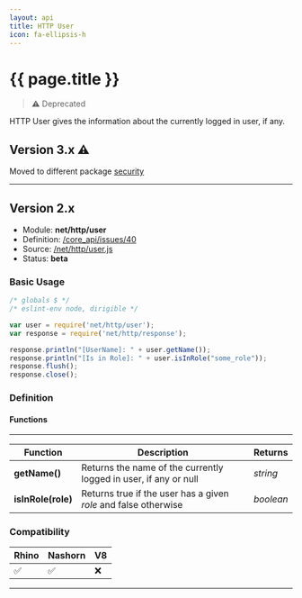 ```yaml
---
layout: api
title: HTTP User
icon: fa-ellipsis-h
---
```


{{ page.title }}
===

> ⚠ Deprecated

HTTP User gives the information about the currently logged in user, if any.

Version 3.x ⚠
---

Moved to different package [security](security_user.html)

---

Version 2.x
---

- Module: **net/http/user**
- Definition: [/core_api/issues/40](https://github.com/dirigiblelabs/core_api/issues/40)
- Source: [/net/http/user.js](https://github.com/dirigiblelabs/core_api/blob/master/core_api/ScriptingServices/net/http/user.js)
- Status: **beta**

### Basic Usage

```javascript
/* globals $ */
/* eslint-env node, dirigible */

var user = require('net/http/user');
var response = require('net/http/response');

response.println("[UserName]: " + user.getName());
response.println("[Is in Role]: " + user.isInRole("some_role"));
response.flush();
response.close();
```



### Definition

#### Functions

---

Function     | Description | Returns
------------ | ----------- | --------
**getName()**   | Returns the name of the currently logged in user, if any or null | *string*
**isInRole(role)**   | Returns true if the user has a given *role* and false otherwise | *boolean*



### Compatibility

Rhino | Nashorn | V8
----- | ------- | --------
 ✅  | ✅  | ❌
 
 ---
